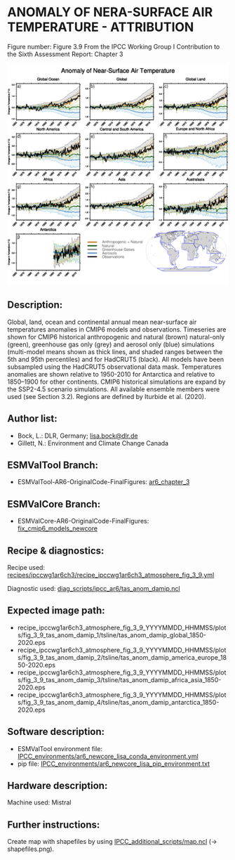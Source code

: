 ANOMALY OF NERA-SURFACE AIR TEMPERATURE - ATTRIBUTION
=====================================================

Figure number: Figure 3.9
From the IPCC Working Group I Contribution to the Sixth Assessment Report: Chapter 3

![Figure 3.9](ar6_wg1_chap3_figure3_9_surface_temp_attribution.png?raw=true)


Description:
------------
Global, land, ocean and continental annual mean near-surface air temperatures
anomalies in CMIP6 models and observations. Timeseries are shown for CMIP6 
historical anthropogenic and natural (brown) natural-only (green), greenhouse 
gas only (grey) and aerosol only (blue) simulations (multi-model means shown as
thick lines, and shaded ranges between the 5th and 95th percentiles) and for 
HadCRUT5 (black). All models have been subsampled using the HadCRUT5 
observational data mask. Temperatures anomalies are shown relative to 1950-2010 
for Antarctica and relative to 1850–1900 for other continents. CMIP6 historical 
simulations are expand by the SSP2-4.5 scenario simulations. All available 
ensemble members were used (see Section 3.2). Regions are defined by 
Iturbide et al. (2020).


Author list:
------------
- Bock, L.: DLR, Germany; lisa.bock@dlr.de
- Gillett, N.: Environment and Climate Change Canada


ESMValTool Branch:
------------------
- ESMValTool-AR6-OriginalCode-FinalFigures: [ar6_chapter_3](https://github.com/ipcc-wgi/ESMValTool-AR6-OriginalCode-FinalFigures/tree/ar6_chapter_3)


ESMValCore Branch:
------------------
- ESMValCore-AR6-OriginalCode-FinalFigures: [fix_cmip6_models_newcore](https://github.com/ipcc-wgi/ESMValCore-AR6-OriginalCode-FinalFigures/tree/fix_cmip6_models_newcore)


Recipe & diagnostics:
---------------------
Recipe used: [recipes/ipccwg1ar6ch3/recipe_ipccwg1ar6ch3_atmosphere_fig_3_9.yml](https://github.com/ipcc-wgi/ESMValTool-AR6-OriginalCode-FinalFigures/blob/ar6_chapter_3/esmvaltool/recipes/ipccwg1ar6ch3/recipe_ipccwg1ar6ch3_atmosphere_fig_3_9.yml)

Diagnostic used: [diag_scripts/ipcc_ar6/tas_anom_damip.ncl](https://github.com/ipcc-wgi/ESMValTool-AR6-OriginalCode-FinalFigures/blob/main/IPCC_additional_scripts/map.ncl)


Expected image path:
--------------------
- recipe_ipccwg1ar6ch3_atmosphere_fig_3_9_YYYYMMDD_HHMMSS/plots/fig_3_9_tas_anom_damip_1/tsline/tas_anom_damip_global_1850-2020.eps
- recipe_ipccwg1ar6ch3_atmosphere_fig_3_9_YYYYMMDD_HHMMSS/plots/fig_3_9_tas_anom_damip_2/tsline/tas_anom_damip_america_europe_1850-2020.eps
- recipe_ipccwg1ar6ch3_atmosphere_fig_3_9_YYYYMMDD_HHMMSS/plots/fig_3_9_tas_anom_damip_3/tsline/tas_anom_damip_africa_asia_1850-2020.eps
- recipe_ipccwg1ar6ch3_atmosphere_fig_3_9_YYYYMMDD_HHMMSS/plots/fig_3_9_tas_anom_damip_4/tsline/tas_anom_damip_antarctica_1850-2020.eps


Software description:
---------------------
- ESMValTool environment file: [IPCC_environments/ar6_newcore_lisa_conda_environment.yml](https://github.com/ipcc-wgi/ESMValTool-AR6-OriginalCode-FinalFigures/blob/main/IPCC_environments/ar6_newcore_lisa_conda_environment.yml)
- pip file: [IPCC_environments/ar6_newcore_lisa_pip_environment.txt](https://github.com/ipcc-wgi/ESMValTool-AR6-OriginalCode-FinalFigures/blob/main/IPCC_environments/ar6_newcore_lisa_pip_environment.txt)


Hardware description:
---------------------
Machine used:  Mistral


Further instructions:
---------------------
Create map with shapefiles by using [IPCC_additional_scripts/map.ncl](https://github.com/ipcc-wgi/ESMValTool-AR6-OriginalCode-FinalFigures/blob/main/IPCC_additional_scripts/map.ncl)
(-> shapefiles.png).
